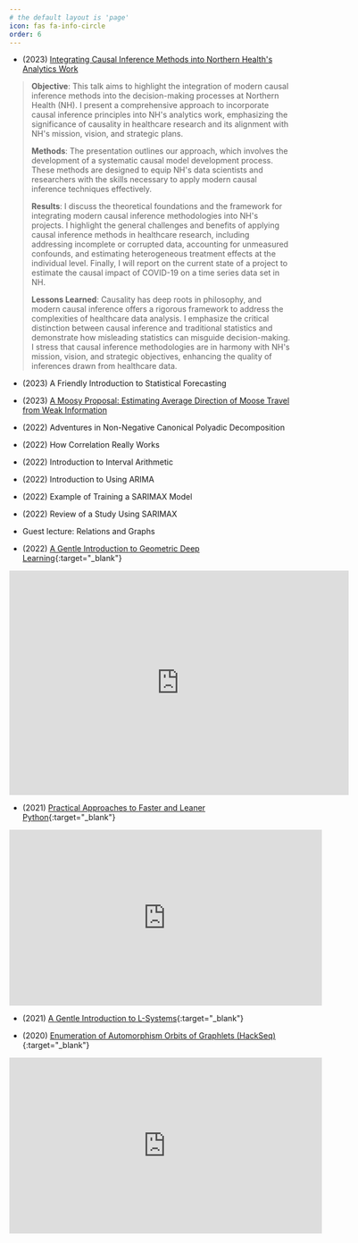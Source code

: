 ```yaml
---
# the default layout is 'page'
icon: fas fa-info-circle
order: 6
---
```


- (2023) [Integrating Causal Inference Methods into Northern Health's Analytics Work](https://www2.unbc.ca/health-research-institute/2023-northern-bc-research-and-quality-conference-concurrent-session-information-2)

> **Objective**: This talk aims to highlight the integration of modern causal inference methods into the decision-making processes at Northern Health (NH). I present a comprehensive approach to incorporate causal inference principles into NH's analytics work, emphasizing the significance of causality in healthcare research and its alignment with NH's mission, vision, and strategic plans.
>
> **Methods**: The presentation outlines our approach, which involves the development of a systematic causal model development process. These methods are designed to equip NH's data scientists and researchers with the skills necessary to apply modern causal inference techniques effectively.
>
> **Results**: I discuss the theoretical foundations and the framework for integrating modern causal inference methodologies into NH's projects. I highlight the general challenges and benefits of applying causal inference methods in healthcare research, including addressing incomplete or corrupted data, accounting for unmeasured confounds, and estimating heterogeneous treatment effects at the individual level. Finally, I will report on the current state of a project to estimate the causal impact of COVID-19 on a time series data set in NH.
> 
> **Lessons Learned**: Causality has deep roots in philosophy, and modern causal inference offers a rigorous framework to address the complexities of healthcare data analysis. I emphasize the critical distinction between causal inference and traditional statistics and demonstrate how misleading statistics can misguide decision-making. I stress that causal inference methodologies are in harmony with NH's mission, vision, and strategic objectives, enhancing the quality of inferences drawn from healthcare data.

- (2023) A Friendly Introduction to Statistical Forecasting
- (2023) [A Moosy Proposal: Estimating Average Direction of Moose Travel from Weak Information](https://github.com/galenseilis/2023-01-27-moose-slides/blob/main/2023-01-27_Galen_Seilis_moose_orientation.pdf)
- (2022) Adventures in Non-Negative Canonical Polyadic Decomposition
- (2022) How Correlation Really Works
- (2022) Introduction to Interval Arithmetic
- (2022) Introduction to Using ARIMA
- (2022) Example of Training a SARIMAX Model
- (2022) Review of a Study Using SARIMAX
- Guest lecture: Relations and Graphs

- (2022) [A Gentle Introduction to Geometric Deep Learning](https://video.unbc.ca/media/IWSS+February+11th+2022/0_xzlj7fi4/28597){:target="_blank"}

<iframe id="kaltura_player" src="https://api.ca.kaltura.com/p/125/sp/12500/embedIframeJs/uiconf_id/23449242/partner_id/125?iframeembed=true&playerId=kaltura_player&entry_id=0_xzlj7fi4&flashvars[streamerType]=auto&amp;flashvars[localizationCode]=en&amp;flashvars[leadWithHTML5]=true&amp;flashvars[sideBarContainer.plugin]=true&amp;flashvars[sideBarContainer.position]=left&amp;flashvars[sideBarContainer.clickToClose]=true&amp;flashvars[chapters.plugin]=true&amp;flashvars[chapters.layout]=vertical&amp;flashvars[chapters.thumbnailRotator]=false&amp;flashvars[streamSelector.plugin]=true&amp;flashvars[EmbedPlayer.SpinnerTarget]=videoHolder&amp;flashvars[dualScreen.plugin]=true&amp;flashvars[hotspots.plugin]=1&amp;flashvars[Kaltura.addCrossoriginToIframe]=true&amp;&wid=0_3ps5di9i" width="608" height="402" allowfullscreen webkitallowfullscreen mozAllowFullScreen allow="autoplay *; fullscreen *; encrypted-media *" sandbox="allow-downloads allow-forms allow-same-origin allow-scripts allow-top-navigation allow-pointer-lock allow-popups allow-modals allow-orientation-lock allow-popups-to-escape-sandbox allow-presentation allow-top-navigation-by-user-activation" frameborder="0" title="IWSS February 11th 2022"></iframe>

- (2021) [Practical Approaches to Faster and Leaner Python](https://www.youtube.com/watch?v=W8VMOp8QCdE){:target="_blank"}

<iframe width="560" height="315" src="https://www.youtube.com/embed/W8VMOp8QCdE?si=iaMFRckd182pWNmh" title="YouTube video player" frameborder="0" allow="accelerometer; autoplay; clipboard-write; encrypted-media; gyroscope; picture-in-picture; web-share" allowfullscreen></iframe>

- (2021) [A Gentle Introduction to L-Systems](https://iwss.opened.ca/wp-content/uploads/sites/3318/2021/02/GSeilis-w21.pdf){:target="_blank"}

- (2020) [Enumeration of Automorphism Orbits of Graphlets (HackSeq)](https://www.youtube.com/watch?v=vY1UkCPSKH8){:target="_blank"}

<iframe width="560" height="315" src="https://www.youtube.com/embed/vY1UkCPSKH8?si=4nnBy53mDS2DsHpT" title="YouTube video player" frameborder="0" allow="accelerometer; autoplay; clipboard-write; encrypted-media; gyroscope; picture-in-picture; web-share" allowfullscreen></iframe>

